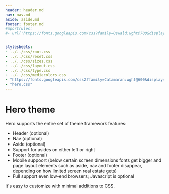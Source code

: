 ```yaml
---
header: header.md
nav: nav.md
aside: aside.md
footer: footer.md
#mportrules:
#- url('https://fonts.googleapis.com/css?family=Oswald:wght@700&display=swap');


stylesheets:
- ../../css/root.css
- ../../css/reset.css
- ../../css/sizes.css
- ../../css/layout.css
- ../../css/type.css
- ../../css/mediacolors.css
- "https://fonts.googleapis.com/css2?family=Catamaran:wght@600&display=swap"
- "hero.css"
---
```


# Hero theme



Hero supports the
entire set of theme framework features:

* Header (optional)
* Nav (optional)
* Aside (optional)
* Support for asides on either left or right
* Footer (optional)
* Mobile suppoort (below certain screen dimensions fonts get bigger
and page layout elements such as aside, nav and footer disappear, 
depending on how limited screen real estate gets)
* Full support even low-end browsers; Javascript is optional


It's easy to customize with minimal additions to CSS.

